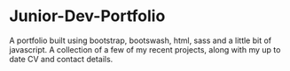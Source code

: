 # Junior-Dev-Portfolio

A portfolio built using bootstrap, bootswash, html, sass and a little bit of javascript. A collection of a few of my recent projects, along with my up to date CV and contact details.
